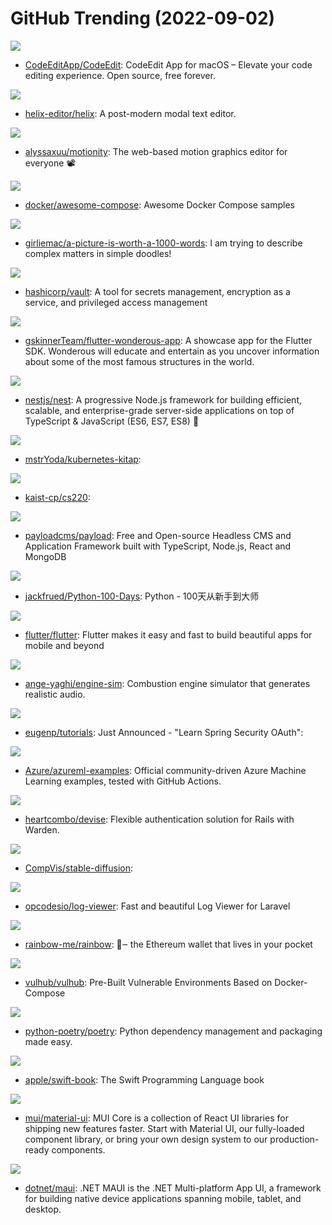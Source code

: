 # GitHub Trending (2022-09-02)

![](https://img.shields.io/badge/Swift-New%20277-green?style=flat-square&logo=appveyor)
- [CodeEditApp/CodeEdit](https://github.com/CodeEditApp/CodeEdit): CodeEdit App for macOS – Elevate your code editing experience. Open source, free forever.

![](https://img.shields.io/badge/Rust-New%20105-green?style=flat-square&logo=appveyor)
- [helix-editor/helix](https://github.com/helix-editor/helix): A post-modern modal text editor.

![](https://img.shields.io/badge/JavaScript-New%20179-green?style=flat-square&logo=appveyor)
- [alyssaxuu/motionity](https://github.com/alyssaxuu/motionity): The web-based motion graphics editor for everyone 📽

![](https://img.shields.io/badge/HTML-New%2051-green?style=flat-square&logo=appveyor)
- [docker/awesome-compose](https://github.com/docker/awesome-compose): Awesome Docker Compose samples

![](https://img.shields.io/badge/none-New%20245-green?style=flat-square&logo=appveyor)
- [girliemac/a-picture-is-worth-a-1000-words](https://github.com/girliemac/a-picture-is-worth-a-1000-words): I am trying to describe complex matters in simple doodles!

![](https://img.shields.io/badge/Go-New%208-green?style=flat-square&logo=appveyor)
- [hashicorp/vault](https://github.com/hashicorp/vault): A tool for secrets management, encryption as a service, and privileged access management

![](https://img.shields.io/badge/Dart-New%20100-green?style=flat-square&logo=appveyor)
- [gskinnerTeam/flutter-wonderous-app](https://github.com/gskinnerTeam/flutter-wonderous-app): A showcase app for the Flutter SDK. Wonderous will educate and entertain as you uncover information about some of the most famous structures in the world.

![](https://img.shields.io/badge/TypeScript-New%20120-green?style=flat-square&logo=appveyor)
- [nestjs/nest](https://github.com/nestjs/nest): A progressive Node.js framework for building efficient, scalable, and enterprise-grade server-side applications on top of TypeScript & JavaScript (ES6, ES7, ES8) 🚀

![](https://img.shields.io/badge/none-New%20102-green?style=flat-square&logo=appveyor)
- [mstrYoda/kubernetes-kitap](https://github.com/mstrYoda/kubernetes-kitap): 

![](https://img.shields.io/badge/Rust-New%2012-green?style=flat-square&logo=appveyor)
- [kaist-cp/cs220](https://github.com/kaist-cp/cs220): 

![](https://img.shields.io/badge/TypeScript-New%2066-green?style=flat-square&logo=appveyor)
- [payloadcms/payload](https://github.com/payloadcms/payload): Free and Open-source Headless CMS and Application Framework built with TypeScript, Node.js, React and MongoDB

![](https://img.shields.io/badge/Python-New%2047-green?style=flat-square&logo=appveyor)
- [jackfrued/Python-100-Days](https://github.com/jackfrued/Python-100-Days): Python - 100天从新手到大师

![](https://img.shields.io/badge/Dart-New%2099-green?style=flat-square&logo=appveyor)
- [flutter/flutter](https://github.com/flutter/flutter): Flutter makes it easy and fast to build beautiful apps for mobile and beyond

![](https://img.shields.io/badge/C%2B%2B-New%20144-green?style=flat-square&logo=appveyor)
- [ange-yaghi/engine-sim](https://github.com/ange-yaghi/engine-sim): Combustion engine simulator that generates realistic audio.

![](https://img.shields.io/badge/Java-New%2021-green?style=flat-square&logo=appveyor)
- [eugenp/tutorials](https://github.com/eugenp/tutorials): Just Announced - "Learn Spring Security OAuth":

![](https://img.shields.io/badge/Jupyter%20Notebook-New%2010-green?style=flat-square&logo=appveyor)
- [Azure/azureml-examples](https://github.com/Azure/azureml-examples): Official community-driven Azure Machine Learning examples, tested with GitHub Actions.

![](https://img.shields.io/badge/Ruby-New%2023-green?style=flat-square&logo=appveyor)
- [heartcombo/devise](https://github.com/heartcombo/devise): Flexible authentication solution for Rails with Warden.

![](https://img.shields.io/badge/Jupyter%20Notebook-New%20959-green?style=flat-square&logo=appveyor)
- [CompVis/stable-diffusion](https://github.com/CompVis/stable-diffusion): 

![](https://img.shields.io/badge/PHP-New%20176-green?style=flat-square&logo=appveyor)
- [opcodesio/log-viewer](https://github.com/opcodesio/log-viewer): Fast and beautiful Log Viewer for Laravel

![](https://img.shields.io/badge/TypeScript-New%2017-green?style=flat-square&logo=appveyor)
- [rainbow-me/rainbow](https://github.com/rainbow-me/rainbow): 🌈‒ the Ethereum wallet that lives in your pocket

![](https://img.shields.io/badge/Dockerfile-New%2080-green?style=flat-square&logo=appveyor)
- [vulhub/vulhub](https://github.com/vulhub/vulhub): Pre-Built Vulnerable Environments Based on Docker-Compose

![](https://img.shields.io/badge/Python-New%20104-green?style=flat-square&logo=appveyor)
- [python-poetry/poetry](https://github.com/python-poetry/poetry): Python dependency management and packaging made easy.

![](https://img.shields.io/badge/Markdown-New%20159-green?style=flat-square&logo=appveyor)
- [apple/swift-book](https://github.com/apple/swift-book): The Swift Programming Language book

![](https://img.shields.io/badge/JavaScript-New%2037-green?style=flat-square&logo=appveyor)
- [mui/material-ui](https://github.com/mui/material-ui): MUI Core is a collection of React UI libraries for shipping new features faster. Start with Material UI, our fully-loaded component library, or bring your own design system to our production-ready components.

![](https://img.shields.io/badge/C%23-New%2015-green?style=flat-square&logo=appveyor)
- [dotnet/maui](https://github.com/dotnet/maui): .NET MAUI is the .NET Multi-platform App UI, a framework for building native device applications spanning mobile, tablet, and desktop.

